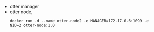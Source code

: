 
- otter manager
- otter node, 
	```
	docker run -d --name otter-node2 -e MANAGER=172.17.0.6:1099 -e NID=2 otter-node:1.0
	```

